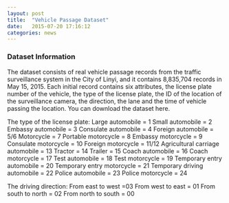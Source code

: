 ```yaml
---
layout: post
title:  "Vehicle Passage Dataset"
date:   2015-07-20 17:16:12
categories: news
---
```

### Dataset Information
The dataset consists of real vehicle passage records from the traffic surveillance system in the City of Linyi, and it contains 8,835,704 records in May 15, 2015. Each initial record contains six attributes, the license plate number of the vehicle, the type of the license plate, the ID of the location of the surveillance camera, the direction, the lane and the time of vehicle passing the location. You can download the dataset here.

The type of the license plate:
Large automobile = 1
Small automobile = 2
Embassy automobile = 3
Consulate automobile = 4
Foreign automobile = 5/6
Motorcycle = 7
Portable motorcycle = 8
Embassy motorcycle = 9
Consulate motorcycle = 10
Foreign motorcycle = 11/12
Agricultural carriage automobile = 13
Tractor = 14
Trailer = 15
Coach automobile = 16
Coach motorcycle = 17
Test automobile = 18
Test motorcycle = 19
Temporary entry automobile = 20
Temporary entry motorcycle = 21
Temporary driving automobile = 22
Police automobile = 23
Police motorcycle = 24

The driving direction:
From east to west =03
From west to east = 01
From south to north = 02
From north to south = 00